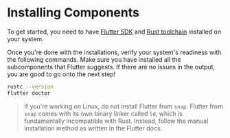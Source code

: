 # Installing Components

To get started, you need to have [Flutter SDK](https://docs.flutter.dev/get-started/install) and [Rust toolchain](https://www.rust-lang.org/tools/install) installed on your system.

Once you're done with the installations, verify your system's readiness with the following commands. Make sure you have installed all the subcomponents that Flutter suggests. If there are no issues in the output, you are good to go onto the next step!

```bash
rustc --version
flutter doctor
```

> If you're working on Linux, do not install Flutter from `snap`. Flutter from `snap` comes with its own binary linker called `ld`, which is fundamentally incompatible with Rust. Instead, follow the manual installation method as written in the Flutter docs.
